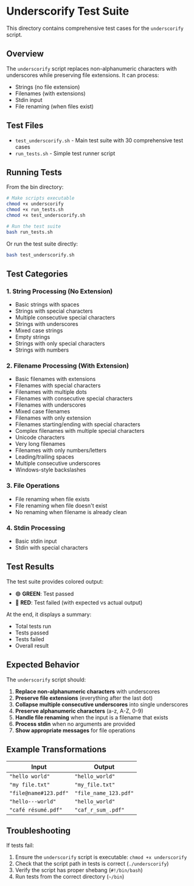 # Underscorify Test Suite

This directory contains comprehensive test cases for the `underscorify` script.

## Overview

The `underscorify` script replaces non-alphanumeric characters with underscores while preserving file extensions. It can process:
- Strings (no file extension)
- Filenames (with extensions)
- Stdin input
- File renaming (when files exist)

## Test Files

- `test_underscorify.sh` - Main test suite with 30 comprehensive test cases
- `run_tests.sh` - Simple test runner script

## Running Tests

From the bin directory:

```bash
# Make scripts executable
chmod +x underscorify
chmod +x run_tests.sh
chmod +x test_underscorify.sh

# Run the test suite
bash run_tests.sh
```

Or run the test suite directly:

```bash
bash test_underscorify.sh
```

## Test Categories

### 1. String Processing (No Extension)
- Basic strings with spaces
- Strings with special characters
- Multiple consecutive special characters
- Strings with underscores
- Mixed case strings
- Empty strings
- Strings with only special characters
- Strings with numbers

### 2. Filename Processing (With Extension)
- Basic filenames with extensions
- Filenames with special characters
- Filenames with multiple dots
- Filenames with consecutive special characters
- Filenames with underscores
- Mixed case filenames
- Filenames with only extension
- Filenames starting/ending with special characters
- Complex filenames with multiple special characters
- Unicode characters
- Very long filenames
- Filenames with only numbers/letters
- Leading/trailing spaces
- Multiple consecutive underscores
- Windows-style backslashes

### 3. File Operations
- File renaming when file exists
- File renaming when file doesn't exist
- No renaming when filename is already clean

### 4. Stdin Processing
- Basic stdin input
- Stdin with special characters

## Test Results

The test suite provides colored output:
- 🟢 **GREEN**: Test passed
- 🔴 **RED**: Test failed (with expected vs actual output)

At the end, it displays a summary:
- Total tests run
- Tests passed
- Tests failed
- Overall result

## Expected Behavior

The `underscorify` script should:

1. **Replace non-alphanumeric characters** with underscores
2. **Preserve file extensions** (everything after the last dot)
3. **Collapse multiple consecutive underscores** into single underscores
4. **Preserve alphanumeric characters** (a-z, A-Z, 0-9)
5. **Handle file renaming** when the input is a filename that exists
6. **Process stdin** when no arguments are provided
7. **Show appropriate messages** for file operations

## Example Transformations

| Input | Output |
|-------|--------|
| `"hello world"` | `"hello_world"` |
| `"my file.txt"` | `"my_file.txt"` |
| `"file@name#123.pdf"` | `"file_name_123.pdf"` |
| `"hello---world"` | `"hello_world"` |
| `"café résumé.pdf"` | `"caf_r_sum_.pdf"` |

## Troubleshooting

If tests fail:

1. Ensure the `underscorify` script is executable: `chmod +x underscorify`
2. Check that the script path in tests is correct (`./underscorify`)
3. Verify the script has proper shebang (`#!/bin/bash`)
4. Run tests from the correct directory (`~/bin`) 